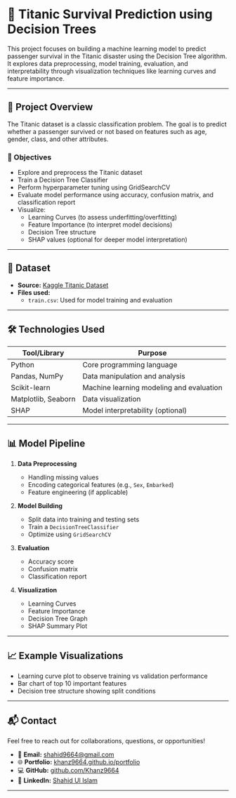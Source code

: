 # 🚢 Titanic Survival Prediction using Decision Trees

This project focuses on building a machine learning model to predict passenger survival in the Titanic disaster using the Decision Tree algorithm. It explores data preprocessing, model training, evaluation, and interpretability through visualization techniques like learning curves and feature importance.

---

## 📌 Project Overview

The Titanic dataset is a classic classification problem. The goal is to predict whether a passenger survived or not based on features such as age, gender, class, and other attributes.

### 🎯 Objectives
- Explore and preprocess the Titanic dataset
- Train a Decision Tree Classifier
- Perform hyperparameter tuning using GridSearchCV
- Evaluate model performance using accuracy, confusion matrix, and classification report
- Visualize:
  - Learning Curves (to assess underfitting/overfitting)
  - Feature Importance (to interpret model decisions)
  - Decision Tree structure
  - SHAP values (optional for deeper model interpretation)

---

## 📁 Dataset

- **Source:** [Kaggle Titanic Dataset](https://www.kaggle.com/c/titanic/data)
- **Files used:**
  - `train.csv`: Used for model training and evaluation
---

## 🛠️ Technologies Used

| Tool/Library         | Purpose                                  |
|----------------------|-------------------------------------------|
| Python               | Core programming language                |
| Pandas, NumPy        | Data manipulation and analysis           |
| Scikit-learn         | Machine learning modeling and evaluation |
| Matplotlib, Seaborn  | Data visualization                       |
| SHAP                 | Model interpretability (optional)        |

---

## 📊 Model Pipeline

1. **Data Preprocessing**
   - Handling missing values
   - Encoding categorical features (e.g., `Sex`, `Embarked`)
   - Feature engineering (if applicable)

2. **Model Building**
   - Split data into training and testing sets
   - Train a `DecisionTreeClassifier`
   - Optimize using `GridSearchCV`

3. **Evaluation**
   - Accuracy score
   - Confusion matrix
   - Classification report

4. **Visualization**
   - Learning Curves
   - Feature Importance
   - Decision Tree Graph
   - SHAP Summary Plot

---

## 📈 Example Visualizations

- Learning curve plot to observe training vs validation performance
- Bar chart of top 10 important features
- Decision tree structure showing split conditions

---

## 📬 Contact

Feel free to reach out for collaborations, questions, or opportunities!

- 📧 **Email:** [shahid9664@gmail.com](mailto:shahid9664@gmail.com)  
- 🌐 **Portfolio:** [khanz9664.github.io/portfolio](https://khanz9664.github.io/portfolio)  
- 💻 **GitHub:** [github.com/Khanz9664](https://github.com/Khanz9664)  
- 🔗 **LinkedIn:** [Shahid Ul Islam](https://www.linkedin.com/in/shahid-ul-islam-13650998/)

---
